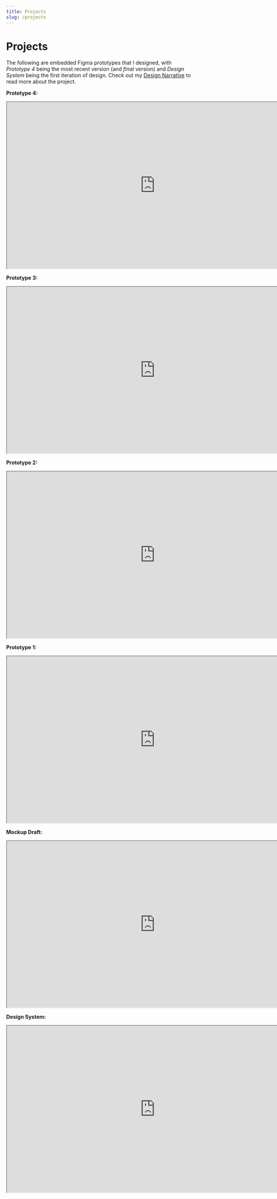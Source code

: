 ```yaml
---
title: Projects
slug: /projects
---
```


# Projects
The following are embedded Figma prototypes that I designed, with *Prototype 4* being the most recent version (and *final* version) and *Design System* being the first iteration of design. Check out my [Design Narrative](/blog/designNarrative) to read more about the project. 

**Prototype 4:**

<div style={{ border: '1px solid rgba(0, 0, 0, 0.1)', width: '800px', height: '450px' }}>
  <iframe
    width="800"
    height="450"
    src="https://embed.figma.com/proto/ApO4bf22i7H0JIClbw3GXG/Prototype-4?node-id=2021-4336&node-type=frame&scaling=scale-down&content-scaling=fixed&page-id=0%3A1&embed-host=share"
    allowFullScreen
  ></iframe>
</div>

**Prototype 3:**

<div style={{ border: '1px solid rgba(0, 0, 0, 0.1)', width: '800px', height: '450px' }}>
  <iframe
    width="800"
    height="450"
    src="https://embed.figma.com/proto/ANEWnLIJMor6hfsf7mt5FH/Prototype-3?node-id=2021-4333&node-type=canvas&scaling=scale-down&content-scaling=fixed&page-id=0%3A1&starting-point-node-id=2021%3A4333&embed-host=share"
    allowFullScreen
  ></iframe>
</div>

**Prototype 2:**

<div style={{ border: '1px solid rgba(0, 0, 0, 0.1)', width: '800px', height: '450px' }}>
  <iframe
    width="800"
    height="450"
    src="https://embed.figma.com/proto/AJLzJkSH2l1k8AHUsp7DLg/Prototype-2?scaling=scale-down&content-scaling=fixed&page-id=0%3A1&node-id=2021-4333&starting-point-node-id=2021%3A4333&embed-host=share"
    allowFullScreen
  ></iframe>
</div>

**Prototype 1:**

<div style={{ border: '1px solid rgba(0, 0, 0, 0.1)', width: '800px', height: '450px' }}>
  <iframe
    width="800"
    height="450"
    src="https://embed.figma.com/proto/av70StQnfcSz2XkeL4pdcn/FinalProject-Prototype?node-id=2021-4333&node-type=canvas&scaling=scale-down&content-scaling=fixed&page-id=0%3A1&starting-point-node-id=2021%3A4333&embed-host=share"
    allowFullScreen
  ></iframe>
</div>

**Mockup Draft:**

<div style={{ border: '1px solid rgba(0, 0, 0, 0.1)', width: '800px', height: '450px' }}>
  <iframe
    width="800"
    height="450"
    src="https://embed.figma.com/design/dtw1r9r7xIjiCe5nTzYwEb/FinalProject-Continued?node-id=0-1&embed-host=share"
    allowFullScreen
  ></iframe>
</div>

**Design System:**

<div style={{ border: '1px solid rgba(0, 0, 0, 0.1)', width: '800px', height: '450px' }}>
  <iframe
    width="800"
    height="450"
    src="https://embed.figma.com/design/018Q63YKHEEpRSEdmZALaj/FinalProject?node-id=0-1&embed-host=share"
    allowFullScreen
  ></iframe>
</div>

